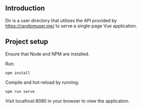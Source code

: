 ## Introduction
Dir is a user directory that utilizes the API provided by https://randomuser.me/ to serve a single-page Vue application.

## Project setup
Ensure that Node and NPM are installed.

Run:
```
npm install
```

Compile and hot-reload by running:
```
npm run serve
```

Visit localhost:8080 in your browser to view the application.
